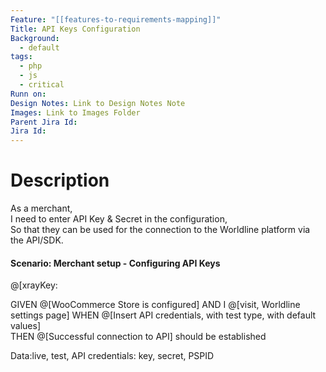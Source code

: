 ```yaml
---
Feature: "[[features-to-requirements-mapping]]"
Title: API Keys Configuration
Background:
  - default
tags:
  - php
  - js
  - critical
Runn on: 
Design Notes: Link to Design Notes Note
Images: Link to Images Folder
Parent Jira Id: 
Jira Id: 
---
```


# Description

As a merchant,  
I need to enter API Key & Secret in the configuration,  
So that they can be used for the connection to the Worldline platform via the API/SDK.

#### Scenario: Merchant setup - Configuring API Keys
@[xrayKey: 

GIVEN @[WooCommerce Store is configured]
AND I @[visit, Worldline settings page]
WHEN @[Insert API credentials, with test type, with default values]  
THEN @[Successful connection to API] should be established

Data:live, test, API credentials: key, secret, PSPID

